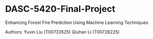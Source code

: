 # DASC-5420-Final-Project
Enhancing Forest Fire Prediction Using Machine Learning Techniques

Authors:
Yuxin Liu (T00733525)
Qiuhan Li (T00728225)

